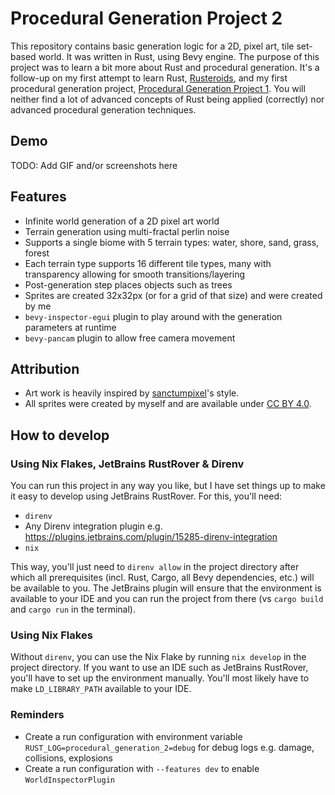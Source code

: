 # Procedural Generation Project 2

This repository contains basic generation logic for a 2D, pixel art, tile set-based world. It was written in Rust, 
using Bevy engine. The purpose of this project was to learn a bit more about Rust and procedural generation. It's a 
follow-up on my first attempt to learn Rust, [Rusteroids](https://github.com/kimgoetzke/rusteroids), and my first 
procedural generation project, [Procedural Generation Project 1](https://github.com/kimgoetzke/procedural-generation-1).
You will neither find a lot of advanced concepts of Rust being applied (correctly) nor advanced procedural generation
techniques.

## Demo

TODO: Add GIF and/or screenshots here

## Features

- Infinite world generation of a 2D pixel art world
- Terrain generation using multi-fractal perlin noise
- Supports a single biome with 5 terrain types: water, shore, sand, grass, forest
- Each terrain type supports 16 different tile types, many with transparency allowing for smooth transitions/layering
- Post-generation step places objects such as trees
- Sprites are created 32x32px (or for a grid of that size) and were created by me
- `bevy-inspector-egui` plugin to play around with the generation parameters at runtime
- `bevy-pancam` plugin to allow free camera movement

## Attribution

- Art work is heavily inspired by [sanctumpixel](https://sanctumpixel.itch.io/)'s style.
- All sprites were created by myself and are available under [CC BY 4.0](https://creativecommons.org/licenses/by/4.0/).

## How to develop

### Using Nix Flakes, JetBrains RustRover & Direnv

You can run this project in any way you like, but I have set things up to make it easy to develop using JetBrains
RustRover. For this, you'll need:

- `direnv`
- Any Direnv integration plugin e.g. https://plugins.jetbrains.com/plugin/15285-direnv-integration
- `nix`

This way, you'll just need to `direnv allow` in the project directory after which all prerequisites (incl. Rust, Cargo,
all Bevy dependencies, etc.) will be available to you. The JetBrains plugin will ensure that the environment is
available to your IDE and you can run the project from there (vs `cargo build` and `cargo run` in the terminal).

### Using Nix Flakes

Without `direnv`, you can use the Nix Flake by running `nix develop` in the project directory. If you want to use an IDE
such as JetBrains RustRover, you'll have to set up the environment manually. You'll most likely have to make
`LD_LIBRARY_PATH` available to your IDE.

### Reminders

- Create a run configuration with environment variable `RUST_LOG=procedural_generation_2=debug` for debug logs e.g. damage,
  collisions, explosions
- Create a run configuration with `--features dev` to enable `WorldInspectorPlugin`
